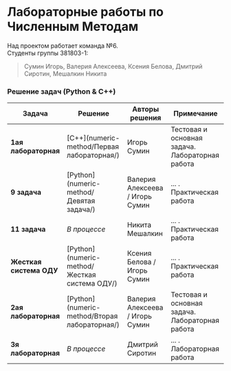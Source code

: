 Лабораторные работы по Численным Методам
========

Над проектом работает команда №6.  
Студенты группы 381803-1:  
> Сумин Игорь, Валерия Алексеева, Ксения Белова, Дмитрий Сиротин, Мешалкин Никита

### Решение задач (Python & C++)

| Задача | Решение | Авторы решения | Примечание |
|---| ----- | -------- |-----|
|**1ая лабораторная**| [C++](numeric-method/Первая лабораторная/)| Игорь Сумин |Тестовая и основная задача. Лабораторная работа|
|**9 задача**| [Python](numeric-method/Девятая задача/)| Валерия Алексеева / Игорь Сумин | ... . Практическая работа |
|**11 задача**| *В процессе* | Никита Мешалкин | ... . Практическая работа |
|**Жесткая система ОДУ**| [Python](numeric-method/Жесткая система ОДУ/)| Ксения Белова / Игорь Сумин | ... . Практическая работа |
|**2ая лабораторная**| [Python](numeric-method/Вторая лабораторная/)| Валерия Алексеева / Игорь Сумин |Тестовая и основная задача. Лабораторная работа|
|**3я лабораторная**| *В процессе* | Дмитрий Сиротин | ... . Лабораторная работа |